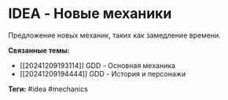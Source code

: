 # IDEA - Новые механики
Предложение новых механик, таких как замедление времени.

**Связанные темы:**
- [[20241209193114]] GDD - Основная механика
- [[20241209194444]] GDD - История и персонажи

**Теги:** #idea #mechanics

